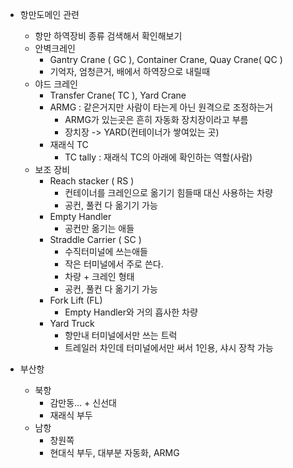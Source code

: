 - 항만도메인 관련
	- 항만 하역장비 종류 검색해서 확인해보기
	- 안벽크레인 
		- Gantry Crane ( GC ), Container Crane, Quay Crane( QC ) 
		- 기억자, 엄청큰거, 배에서 하역장으로 내릴때
	- 야드 크레인
		- Transfer Crane( TC ), Yard Crane
		- ARMG : 같은거지만 사람이 타는게 아닌 원격으로 조정하는거
			- ARMG가 있는곳은 흔히 자동화 장치장이라고 부름
			- 장치장 -> YARD(컨테이너가 쌓여있는 곳)
		- 재래식 TC
			- TC tally : 재래식 TC의 아래에 확인하는 역할(사람)
	- 보조 장비
		- Reach stacker ( RS )
			- 컨테이너를 크레인으로 옮기기 힘들때 대신 사용하는 차량
			- 공컨, 풀컨 다 옮기기 가능
		- Empty Handler
			- 공컨만 옮기는 애들
		- Straddle Carrier ( SC )
			- 수직터미널에 쓰는애들
			- 작은 터미널에서 주로 쓴다. 
			- 차량 + 크레인 형태
			- 공컨, 풀컨 다 옮기기 가능
		- Fork Lift (FL)
			- Empty Handler와 거의 흡사한 차량
		- Yard Truck
			- 항만내 터미널에서만 쓰는 트럭
			- 트레일러 차인데 터미널에서만 써서 1인용, 샤시 장착 가능


- 부산항
	- 북항
		- 감만동... + 신선대
		- 재래식 부두
	- 남항
		- 창원쪽
		- 현대식 부두, 대부분 자동화, ARMG